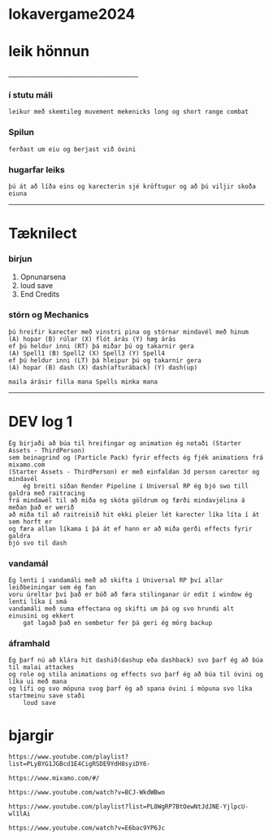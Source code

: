 # lokavergame2024

<h1>leik hönnun</h1>
________________________________________
<h3>í stutu máli</h3>

	leikur með skemtileg muvement mekenicks long og short range combat
 
<h3>Spilun</h3>

	ferðast um eiu og berjast við óvini
 
<h3>hugarfar leiks</h3>

	þú át að líða eins og karecterin sjé kröftugur og að þú viljir skoða eiuna
	



________________________________________

<h1>Tæknilect</h1>

<h3>birjun</h3>

1.	Opnunarsena
2.	loud save
3.	End Credits

<h3>stórn og  Mechanics</h3>

	þú hreifir karecter með vinstri pina og stórnar mindavél með hinum
 	(A) hopar (B) rúlar (X) flót árás (Y) hæg árás 
	ef þú heldur inni (RT) þá miðar þú og takarnir gera 
 	(A) Spell1 (B) Spell2 (X) Spell3 (Y) Spell4
  	ef þú heldur inni (LT) þá hleipur þú og takarnir gera 
 	(A) hopar (B) dash (X) dash(afturáback) (Y) dash(up)
 
  	maila árásir filla mana Spells minka mana

	
 
 	


 
________________________________________


<h1>DEV log 1</h1>
	
 
 	Ég birjaði að búa til hreifingar og animation ég notaði (Starter Assets - ThirdPerson) 
  	sem beinagrind og (Particle Pack) fyrir effects ég fjék animations frá mixamo.com
   	(Starter Assets - ThirdPerson) er með einfaldan 3d person carector og mindavél
        ég breiti síðan Render Pipeline í Universal RP ég bjó swo till galdra með raitracing
	frá mindawél til að miða og skóta göldrum og færði mindavjélina á meðan það er werið 
 	að miða til að raitreisið hit ekki pleier lét karecter líka líta í át sem horft er
  	og færa allan líkama í þá át ef hann er að miða gerði effects fyrir galdra
   	bjó svo til dash

<h3>vandamál</h3>

 	Ég lenti í vandamáli með að skifta í Universal RP því allar leiðbeiningar sem ég fan
  	voru úreltar því það er búð að færa stilinganar úr edit í window ég lenti líka í smá
   	vandamáli með suma effectana og skifti um þá og svo hrundi alt einusini og ekkert 
    	gat lagað það en sembetur fer þá geri ég mörg backup

<h3>áframhald</h3>

 	Ég þarf nú að klára hit dashið(dashup eða dashback) svo þarf ég að búa til malai attackes
  	og role og stila animations og effects svo þarf ég að búa til óvini og líka ui með mana 
   	og lífi og svo möpuna svog þarf ég að spana óvini í möpuna svo líka startmeinu save staði
        loud save
    	

<h1>bjargir</h1>

 
 	https://www.youtube.com/playlist?list=PLyBYG1JGBcd1E4CigRSDE9YdH8syiDY6-

  	https://www.mixamo.com/#/

   	https://www.youtube.com/watch?v=BCJ-WkdWBwo

   	https://www.youtube.com/playlist?list=PL0WgRP7BtOewNtJdJNE-YjlpcU-wl1lAi

   	https://www.youtube.com/watch?v=E6bac9YP6Jc
  

  



